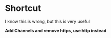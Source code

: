 # Shortcut

I know this is wrong, but this is very useful

**Add Channels and remove https, use http instead**